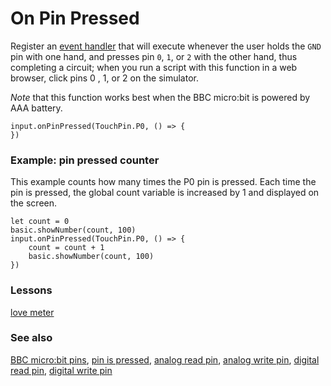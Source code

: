 # On Pin Pressed

Register an [event handler](/reference/event-handler) that will execute whenever the user holds the `GND` pin with one hand, and presses pin `0`, `1`, or `2` with the other hand, thus completing a circuit; when you run a script with this function in a web browser, click pins 0 , 1, or 2 on the simulator.

*Note* that this function works best when the BBC micro:bit is powered by AAA battery.

```sig
input.onPinPressed(TouchPin.P0, () => {
})
```

### Example: pin pressed counter

This example counts how many times the P0 pin is pressed. Each time the pin is pressed, the global count variable is increased by 1 and displayed on the screen.

```blocks
let count = 0
basic.showNumber(count, 100)
input.onPinPressed(TouchPin.P0, () => {
    count = count + 1
    basic.showNumber(count, 100)
})
```

### Lessons

[love meter](/lessons/love-meter)

### See also

[BBC micro:bit pins](/device/pins), [pin is pressed](/reference/input/pin-is-pressed), [analog read pin](/reference/pins/analog-read-pin), [analog write pin](/reference/pins/analog-write-pin), [digital read pin](/reference/pins/digital-read-pin), [digital write pin](/reference/pins/digital-write-pin)

